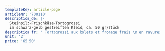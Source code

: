 ```yaml
---
templateKey: article-page
articleNr: '700110'
description_de: |-
  Steinpilz-Frischkäse-Tortogrossi
  im schwarz-gelb gestreiften Kleid, ca. 50 gr/Stück
description_fr: ' Tortogrossi aux bolets et fromage frais \n en rayures jaune et noir, env. 50 g/pièce'
unit: '2'
price: '65.50'
---
```


